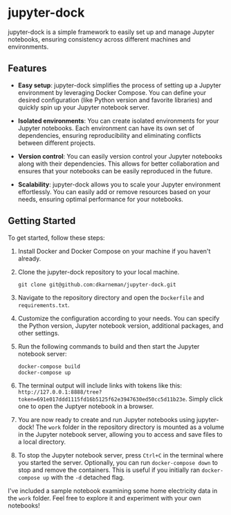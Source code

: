 # jupyter-dock

jupyter-dock is a simple framework to easily set up and manage Jupyter notebooks, ensuring consistency across different machines and environments.

## Features

- **Easy setup**: jupyter-dock simplifies the process of setting up a Jupyter environment by leveraging Docker Compose. You can define your desired configuration (like Python version and favorite libraries) and quickly spin up your Jupyter notebook server.

- **Isolated environments**: You can create isolated environments for your Jupyter notebooks. Each environment can have its own set of dependencies, ensuring reproducibility and eliminating conflicts between different projects.

- **Version control**: You can easily version control your Jupyter notebooks along with their dependencies. This allows for better collaboration and ensures that your notebooks can be easily reproduced in the future.

- **Scalability**: jupyter-dock allows you to scale your Jupyter environment effortlessly. You can easily add or remove resources based on your needs, ensuring optimal performance for your notebooks.

## Getting Started

To get started, follow these steps:

1. Install Docker and Docker Compose on your machine if you haven't already.

2. Clone the jupyter-dock repository to your local machine.

    ```
    git clone git@github.com:dkarneman/jupyter-dock.git
    ```

3. Navigate to the repository directory and open the `Dockerfile` and `requirements.txt`.

4. Customize the configuration according to your needs. You can specify the Python version, Jupyter notebook version, additional packages, and other settings.

5. Run the following commands to build and then start the Jupyter notebook server:

    ```
    docker-compose build
    docker-compose up
    ```

6. The terminal output will include links with tokens like this: `http://127.0.0.1:8888/tree?token=691e017ddd1115fd16b5125f62e3947630ed50cc5d11b23e`. Simply click one to open the Juptyer notebook in a browser.

7. You are now ready to create and run Jupyter notebooks using jupyter-dock! The `work` folder in the repository directory is mounted as a volume in the Jupyter notebook server, allowing you to access and save files to a local directory.

8. To stop the Jupyter notebook server, press `Ctrl+C` in the terminal where you started the server. Optionally, you can run `docker-compose down` to stop and remove the containers. This is useful if you initially ran `docker-compose up` with the `-d` detached flag.

I've included a sample notebook examining some home electricity data in the `work` folder. Feel free to explore it and experiment with your own notebooks!
